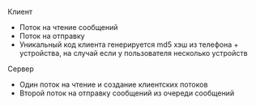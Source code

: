 Клиент
- Поток на чтение сообщений
- Поток на отправку
- Уникальный код клиента генерируется md5 хэш из телефона + устройства, на случай если у пользователя несколько устройств

Сервер
- Один поток на чтение и создание клиентских потоков
- Второй поток на отправку сообщений из очереди сообщений
